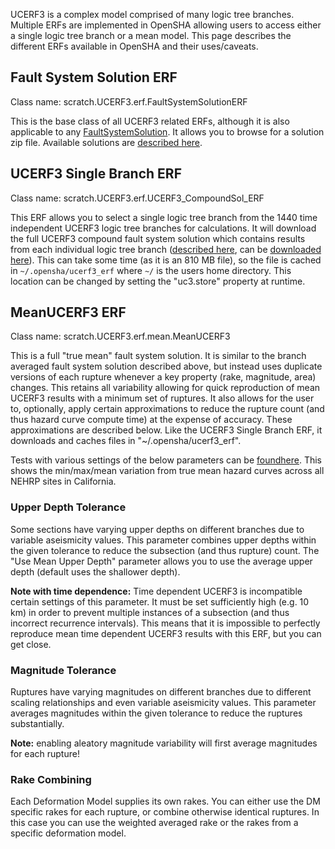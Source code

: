 UCERF3 is a complex model comprised of many logic tree branches. Multiple ERFs are implemented in OpenSHA allowing users to access either a single logic tree branch or a mean model. This page describes the different ERFs available in OpenSHA and their uses/caveats.

## Fault System Solution ERF

Class name: scratch.UCERF3.erf.FaultSystemSolutionERF

This is the base class of all UCERF3 related ERFs, although it is also applicable to any [FaultSystemSolution](https://opensha.org/Legacy-Fault-System-Solution). It allows you to browse for a solution zip file. Available solutions are [described here](UCERF3-Fault-System-Solutions).

## UCERF3 Single Branch ERF

Class name: scratch.UCERF3.erf.UCERF3_CompoundSol_ERF

This ERF allows you to select a single logic tree branch from the 1440 time independent UCERF3 logic tree branches for calculations. It will download the full UCERF3 compound fault system solution which contains results from each individual logic tree branch ([described here](https://opensha.org/Legacy-Fault-System-Solution#compound-fault-system-solution-files), can be [downloaded ​here](http://opensha.usc.edu/ftp/ucerf3_erf/full_ucerf3_compound_sol.zip)). This can take some time (as it is an 810 MB file), so the file is cached in `~/.opensha/ucerf3_erf` where `~/` is the users home directory. This location can be changed by setting the "uc3.store" property at runtime.

## MeanUCERF3 ERF

Class name: scratch.UCERF3.erf.mean.MeanUCERF3

This is a full "true mean" fault system solution. It is similar to the branch averaged fault system solution described above, but instead uses duplicate versions of each rupture whenever a key property (rake, magnitude, area) changes. This retains all variability allowing for quick reproduction of mean UCERF3 results with a minimum set of ruptures. It also allows for the user to, optionally, apply certain approximations to reduce the rupture count (and thus hazard curve compute time) at the expense of accuracy. These approximations are described below. Like the UCERF3 Single Branch ERF, it downloads and caches files in "~/.opensha/ucerf3_erf".

Tests with various settings of the below parameters can be [found ​here](http://opensha.usc.edu/ftp/ucerf3_erf/averaging_diffs.xls). This shows the min/max/mean variation from true mean hazard curves across all NEHRP sites in California.

### Upper Depth Tolerance

Some sections have varying upper depths on different branches due to variable aseismicity values. This parameter combines upper depths within the given tolerance to reduce the subsection (and thus rupture) count. The "Use Mean Upper Depth" parameter allows you to use the average upper depth (default uses the shallower depth).

**Note with time dependence:** Time dependent UCERF3 is incompatible certain settings of this parameter. It must be set sufficiently high (e.g. 10 km) in order to prevent multiple instances of a subsection (and thus incorrect recurrence intervals). This means that it is impossible to perfectly reproduce mean time dependent UCERF3 results with this ERF, but you can get close.

### Magnitude Tolerance

Ruptures have varying magnitudes on different branches due to different scaling relationships and even variable aseismicity values. This parameter averages magnitudes within the given tolerance to reduce the ruptures substantially.

**Note:** enabling aleatory magnitude variability will first average magnitudes for each rupture!

### Rake Combining

Each Deformation Model supplies its own rakes. You can either use the DM specific rakes for each rupture, or combine otherwise identical ruptures. In this case you can use the weighted averaged rake or the rakes from a specific deformation model.
